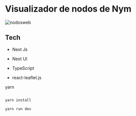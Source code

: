 # Visualizador de nodos de Nym 

![nodosweb](https://github.com/user-attachments/assets/b30314fe-e698-4a6b-b191-9b5ef30e70f1)


## Tech 

 * Next Js

 * Next UI

 * TypeScript

 * react-leaflet.js

yarn


```bash

yarn install 

yarn run dev


```
